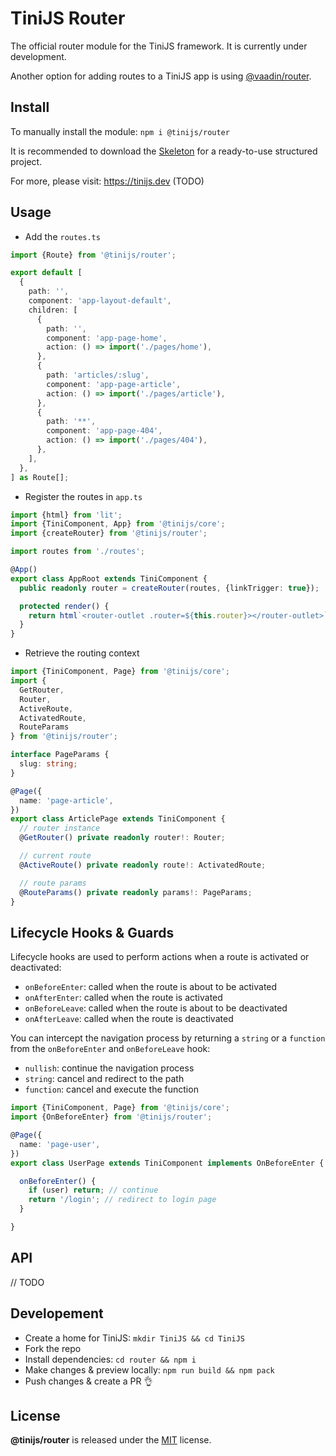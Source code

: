 # TiniJS Router 

The official router module for the TiniJS framework. It is currently under development.

Another option for adding routes to a TiniJS app is using [@vaadin/router](https://github.com/vaadin/router).

## Install

To manually install the module: `npm i @tinijs/router`

It is recommended to download the [Skeleton](https://github.com/tinijs/skeleton) for a ready-to-use structured project.

For more, please visit: <https://tinijs.dev> (TODO)

## Usage

- Add the `routes.ts`

```ts
import {Route} from '@tinijs/router';

export default [
  {
    path: '',
    component: 'app-layout-default',
    children: [
      {
        path: '',
        component: 'app-page-home',
        action: () => import('./pages/home'),
      },
      {
        path: 'articles/:slug',
        component: 'app-page-article',
        action: () => import('./pages/article'),
      },
      {
        path: '**',
        component: 'app-page-404',
        action: () => import('./pages/404'),
      },
    ],
  },
] as Route[];
```

- Register the routes in `app.ts`

```ts
import {html} from 'lit';
import {TiniComponent, App} from '@tinijs/core';
import {createRouter} from '@tinijs/router';

import routes from './routes';

@App()
export class AppRoot extends TiniComponent {
  public readonly router = createRouter(routes, {linkTrigger: true});

  protected render() {
    return html`<router-outlet .router=${this.router}></router-outlet>`;
  }
}
```

- Retrieve the routing context

```ts
import {TiniComponent, Page} from '@tinijs/core';
import {
  GetRouter,
  Router,
  ActiveRoute,
  ActivatedRoute,
  RouteParams
} from '@tinijs/router';

interface PageParams {
  slug: string;
}

@Page({
  name: 'page-article',
})
export class ArticlePage extends TiniComponent {
  // router instance
  @GetRouter() private readonly router!: Router;

  // current route
  @ActiveRoute() private readonly route!: ActivatedRoute;

  // route params
  @RouteParams() private readonly params!: PageParams;
}
```

## Lifecycle Hooks & Guards

Lifecycle hooks are used to perform actions when a route is activated or deactivated:

- `onBeforeEnter`: called when the route is about to be activated
- `onAfterEnter`: called when the route is activated
- `onBeforeLeave`: called when the route is about to be deactivated
- `onAfterLeave`: called when the route is deactivated

You can intercept the navigation process by returning a `string` or a `function` from the `onBeforeEnter` and `onBeforeLeave` hook:

- `nullish`: continue the navigation process
- `string`: cancel and redirect to the path
- `function`: cancel and execute the function

```ts
import {TiniComponent, Page} from '@tinijs/core';
import {OnBeforeEnter} from '@tinijs/router';

@Page({
  name: 'page-user',
})
export class UserPage extends TiniComponent implements OnBeforeEnter {

  onBeforeEnter() {
    if (user) return; // continue
    return '/login'; // redirect to login page
  }

}
```

## API

// TODO

## Developement

- Create a home for TiniJS: `mkdir TiniJS && cd TiniJS`
- Fork the repo
- Install dependencies: `cd router && npm i`
- Make changes & preview locally: `npm run build && npm pack`
- Push changes & create a PR 👌

## License

**@tinijs/router** is released under the [MIT](https://github.com/tinijs/core/blob/master/LICENSE) license.
